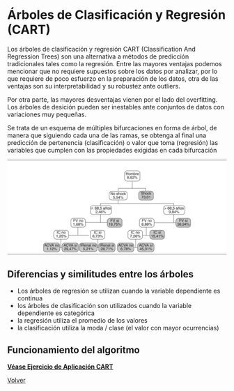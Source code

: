 # Árboles de Clasificación y Regresión (CART)

Los árboles de clasificación y regresión CART (Classification And Regression Trees) son una alternativa a métodos de predicción tradicionales tales como la regresión.
Entre las mayores ventajas podemos mencionar que no requiere supuestos sobre los datos por analizar, por lo que requiere de poco esfuerzo en la preparación de los datos, otra de las ventajas son su interpretabilidad y su robustez ante outliers.

Por otra parte, las mayores desventajas vienen por el lado del overfitting. Los árboles de desición pueden ser inestables ante conjuntos de datos con variaciones muy pequeñas.

Se trata de un esquema de múltiples bifurcaciones en forma de árbol, de manera que siguiendo cada una de las ramas, se obtenga al final una predicción de pertenencia (clasificación) o valor que toma (regresión) las variables que cumplen con las propiedades exigidas en cada bifurcación

![](./images/gr2.png)

## Diferencias y similitudes entre los árboles

- Los árboles de regresión se utilizan cuando la variable dependiente es continua
- los árboles de clasificación son utilizados cuando la variable dependiente es categórica
- la regresión utiliza el promedio de los valores
- la clasificación utiliza la moda / clase (el valor con mayor ocurrencias)

## Funcionamiento del algoritmo

[**Véase Ejercicio de Aplicación CART**](./ejcart.md)


[Volver](./../README.md)
